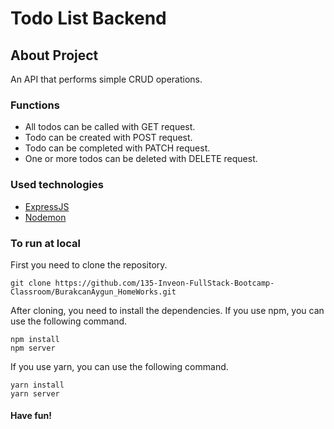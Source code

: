 # Todo List Backend

## About Project

An API that performs simple CRUD operations.

### Functions

* All todos can be called with GET request.
* Todo can be created with POST request.
* Todo can be completed with PATCH request.
* One or more todos can be deleted with DELETE request.

### Used technologies

* [ExpressJS](http://expressjs.com/)
* [Nodemon](https://www.npmjs.com/package/nodemon)

### To run at local

First you need to clone the repository.

```git clone https://github.com/135-Inveon-FullStack-Bootcamp-Classroom/BurakcanAygun_HomeWorks.git```

After cloning, you need to install the dependencies. If you use npm, you can use the following command.

```
npm install
npm server
```

If you use yarn, you can use the following command.

```
yarn install
yarn server
```

#### Have fun!
